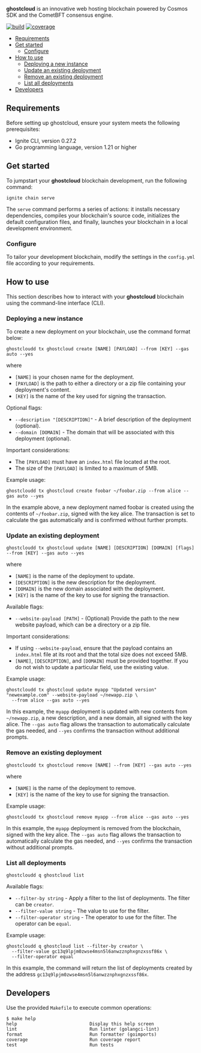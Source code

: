 **ghostcloud** is an innovative web hosting blockchain powered by Cosmos SDK and the CometBFT consensus engine.

[![build](https://img.shields.io/circleci/build/github/liftedinit/ghostcloud-cosmos/main)](https://app.circleci.com/pipelines/github/liftedinit/ghostcloud-cosmos)
[![coverage](https://img.shields.io/codecov/c/github/liftedinit/ghostcloud-cosmos)](https://app.codecov.io/gh/liftedinit/ghostcloud-cosmos)

<!-- TOC -->
  * [Requirements](#requirements-)
  * [Get started](#get-started-)
    * [Configure](#configure)
  * [How to use](#how-to-use)
    * [Deploying a new instance](#deploying-a-new-instance)
    * [Update an existing deployment](#update-an-existing-deployment)
    * [Remove an existing deployment](#remove-an-existing-deployment)
    * [List all deployments](#list-all-deployments)
  * [Developers](#developers)
<!-- TOC -->

## Requirements 

Before setting up ghostcloud, ensure your system meets the following prerequisites:

- Ignite CLI, version 0.27.2
- Go programming language, version 1.21 or higher

## Get started 

To jumpstart your **ghostcloud** blockchain development, run the following command:

```
ignite chain serve
```

The `serve` command performs a series of actions: it installs necessary dependencies, compiles your blockchain's source code, initializes the default configuration files, and finally, launches your blockchain in a local development environment.


### Configure

To tailor your development blockchain, modify the settings in the `config.yml` file according to your requirements.

## How to use

This section describes how to interact with your **ghostcloud** blockchain using the command-line interface (CLI). 

### Deploying a new instance

To create a new deployment on your blockchain, use the command format below:

```shell
ghostcloudd tx ghostcloud create [NAME] [PAYLOAD] --from [KEY] --gas auto --yes
```

where
- `[NAME]` is your chosen name for the deployment.
- `[PAYLOAD]` is the path to either a directory or a zip file containing your deployment's content. 
- `[KEY]` is the name of the key used for signing the transaction.

Optional flags:
- `--description "[DESCRIPTION]"` - A brief description of the deployment (optional).
- `--domain [DOMAIN]` - The domain that will be associated with this deployment (optional).

Important considerations: 
- The `[PAYLOAD]` must have an `index.html` file located at the root. 
- The size of the `[PAYLOAD]` is limited to a maximum of 5MB.

Example usage:
```shell
ghostcloudd tx ghostcloud create foobar ~/foobar.zip --from alice --gas auto --yes
```

In the example above, a new deployment named foobar is created using the contents of `~/foobar.zip`, signed with the key alice. 
The transaction is set to calculate the gas automatically and is confirmed without further prompts.

### Update an existing deployment

```shell
ghostcloudd tx ghostcloud update [NAME] [DESCRIPTION] [DOMAIN] [flags] --from [KEY] --gas auto --yes
```

where
- `[NAME]` is the name of the deployment to update.
- `[DESCRIPTION]` is the new description for the deployment.
- `[DOMAIN]` is the new domain associated with the deployment.
- `[KEY]` is the name of the key to use for signing the transaction.

Available flags:
  - `--website-payload [PATH]` - (Optional) Provide the path to the new website payload, which can be a directory or a zip file.

Important considerations:
- If using `--website-payload`, ensure that the payload contains an `index.html` file at its root and that the total size does not exceed 5MB.
- `[NAME]`, `[DESCRIPTION]`, and `[DOMAIN]` must be provided together. If you do not wish to update a particular field, use the existing value.

Example usage:
```shell
ghostcloudd tx ghostcloud update myapp "Updated version" "newexample.com" --website-payload ~/newapp.zip \
  --from alice --gas auto --yes 
```

In this example, the `myapp` deployment is updated with new contents from `~/newapp.zip`, a new description, and a new domain, all signed with the key alice. 
The `--gas auto` flag allows the transaction to automatically calculate the gas needed, and `--yes` confirms the transaction without additional prompts.

### Remove an existing deployment

```shell
ghostcloudd tx ghostcloud remove [NAME] --from [KEY] --gas auto --yes
```

where
- `[NAME]` is the name of the deployment to remove.
- `[KEY]` is the name of the key to use for signing the transaction.

Example usage:
```shell
ghostcloudd tx ghostcloud remove myapp --from alice --gas auto --yes
```

In this example, the `myapp` deployment is removed from the blockchain, signed with the key alice.
The `--gas auto` flag allows the transaction to automatically calculate the gas needed, and `--yes` confirms the transaction without additional prompts.

### List all deployments

```shell
ghostcloudd q ghostcloud list
```

Available flags:
- `--filter-by string` - Apply a filter to the list of deployments. The filter can be `creator`.
- `--filter-value string` - The value to use for the filter.
- `--filter-operator string` - The operator to use for the filter. The operator can be `equal`.

Example usage:
```shell
ghostcloudd q ghostcloud list --filter-by creator \
  --filter-value gc13q9lpjm0zwse4msn5l6anwzznphxgnzxssf86x \
  --filter-operator equal
```

In this example, the command will return the list of deployments created by the address `gc13q9lpjm0zwse4msn5l6anwzznphxgnzxssf86x`. 


## Developers

Use the provided `Makefile` to execute common operations:

```
$ make help
help                           Display this help screen
lint                           Run linter (golangci-lint)
format                         Run formatter (goimports)
coverage                       Run coverage report
test                           Run tests
```